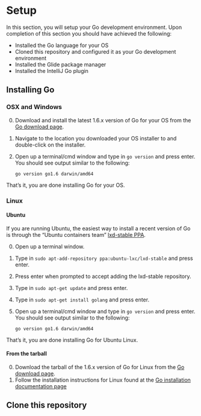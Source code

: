 # Setup

In this section, you will setup your Go development environment. Upon completion of this section you should have achieved the following:

* Installed the Go language for your OS
* Cloned this repository and configured it as your Go development environment
* Installed the Glide package manager
* Installed the IntelliJ Go plugin

## Installing Go

### OSX and Windows

0. Download and install the latest 1.6.x version of Go for your OS from the [Go download page](https://golang.org/dl/).
0. Navigate to the location you downloaded your OS installer to and double-click on the installer.
0. Open up a terminal/cmd window and type in `go version` and press enter. You should see output similar to the following:

   `go version go1.6 darwin/amd64`

That’s it, you are done installing Go for your OS.

### Linux

#### Ubuntu

If you are running Ubuntu, the easiest way to install a recent version of Go is through the “Ubuntu containers team” [lxd-stable PPA](https://launchpad.net/~ubuntu-lxc/+archive/ubuntu/lxd-stable).

0. Open up a terminal window.
0. Type in `sudo apt-add-repository ppa:ubuntu-lxc/lxd-stable` and press enter.
0. Press enter when prompted to accept adding the lxd-stable repository.
0. Type in `sudo apt-get update` and press enter.
0. Type in `sudo apt-get install golang` and press enter.
0. Open up a terminal/cmd window and type in `go version` and press enter. You should see output similar to the following:

   `go version go1.6 darwin/amd64`

That’s it, you are done installing Go for Ubuntu Linux.

#### From the tarball

0. Download the tarball of the 1.6.x version of Go for Linux from the [Go download page](https://golang.org/dl/).
0. Follow the installation instructions for Linux found at the [Go installation documentation page](https://golang.org/doc/install)

## Clone this repository
